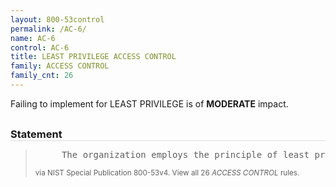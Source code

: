 ```yaml
---
layout: 800-53control
permalink: /AC-6/
name: AC-6
control: AC-6
title: LEAST PRIVILEGE ACCESS CONTROL
family: ACCESS CONTROL
family_cnt: 26
---
```

<p class="text-warning">Failing to implement for LEAST PRIVILEGE is of <b>MODERATE</b> impact.</p>

<h3 style="border-bottom:1px solid #ddd;margin:30px 0 8px 0;">Statement</h3>
<blockquote>
<pre>     The organization employs the principle of least privilege, allowing only authorized accesses for users (or processes acting on behalf of users) which are necessary to accomplish assigned tasks in accordance with organizational missions and business functions. 
</pre>
<p><small>via NIST Special Publication 800-53v4. View all 26 <i>ACCESS CONTROL</i> rules. <a href="/cce/ssg/group/$Group_id"><span class="glyphicon glyphicon-link"></span></a> </small></p>
</blockquote>


